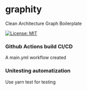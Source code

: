 # graphity

Clean Architecture Graph Boilerplate

[![License: MIT](https://img.shields.io/badge/License-MIT-brightgreen.svg)](./LICENSE)


### Github Actions build CI/CD 

 A main.yml workflow created

### Unitesting automatization

Use yarn test for testing 
